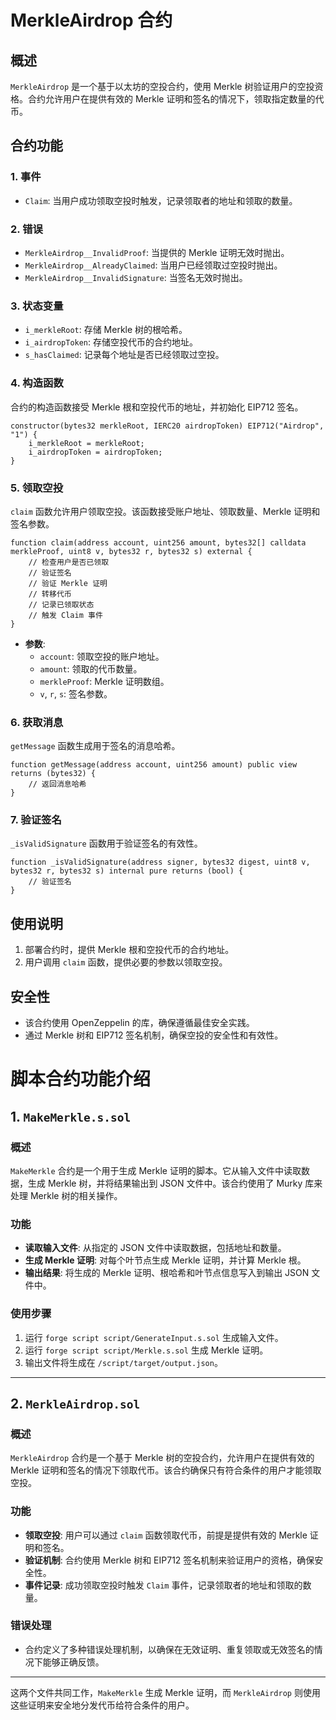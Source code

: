 # MerkleAirdrop 合约

## 概述
`MerkleAirdrop` 是一个基于以太坊的空投合约，使用 Merkle 树验证用户的空投资格。合约允许用户在提供有效的 Merkle 证明和签名的情况下，领取指定数量的代币。

## 合约功能

### 1. 事件
- `Claim`: 当用户成功领取空投时触发，记录领取者的地址和领取的数量。

### 2. 错误
- `MerkleAirdrop__InvalidProof`: 当提供的 Merkle 证明无效时抛出。
- `MerkleAirdrop__AlreadyClaimed`: 当用户已经领取过空投时抛出。
- `MerkleAirdrop__InvalidSignature`: 当签名无效时抛出。

### 3. 状态变量
- `i_merkleRoot`: 存储 Merkle 树的根哈希。
- `i_airdropToken`: 存储空投代币的合约地址。
- `s_hasClaimed`: 记录每个地址是否已经领取过空投。

### 4. 构造函数
合约的构造函数接受 Merkle 根和空投代币的地址，并初始化 EIP712 签名。

```solidity
constructor(bytes32 merkleRoot, IERC20 airdropToken) EIP712("Airdrop", "1") {
    i_merkleRoot = merkleRoot;
    i_airdropToken = airdropToken;
}
```

### 5. 领取空投
`claim` 函数允许用户领取空投。该函数接受账户地址、领取数量、Merkle 证明和签名参数。

```solidity
function claim(address account, uint256 amount, bytes32[] calldata merkleProof, uint8 v, bytes32 r, bytes32 s) external {
    // 检查用户是否已领取
    // 验证签名
    // 验证 Merkle 证明
    // 转移代币
    // 记录已领取状态
    // 触发 Claim 事件
}
```

- **参数**:
  - `account`: 领取空投的账户地址。
  - `amount`: 领取的代币数量。
  - `merkleProof`: Merkle 证明数组。
  - `v`, `r`, `s`: 签名参数。

### 6. 获取消息
`getMessage` 函数生成用于签名的消息哈希。

```solidity
function getMessage(address account, uint256 amount) public view returns (bytes32) {
    // 返回消息哈希
}
```

### 7. 验证签名
`_isValidSignature` 函数用于验证签名的有效性。

```solidity
function _isValidSignature(address signer, bytes32 digest, uint8 v, bytes32 r, bytes32 s) internal pure returns (bool) {
    // 验证签名
}
```

## 使用说明
1. 部署合约时，提供 Merkle 根和空投代币的合约地址。
2. 用户调用 `claim` 函数，提供必要的参数以领取空投。

## 安全性
- 该合约使用 OpenZeppelin 的库，确保遵循最佳安全实践。
- 通过 Merkle 树和 EIP712 签名机制，确保空投的安全性和有效性。



# 脚本合约功能介绍

## 1. `MakeMerkle.s.sol`

### 概述
`MakeMerkle` 合约是一个用于生成 Merkle 证明的脚本。它从输入文件中读取数据，生成 Merkle 树，并将结果输出到 JSON 文件中。该合约使用了 Murky 库来处理 Merkle 树的相关操作。

### 功能
- **读取输入文件**: 从指定的 JSON 文件中读取数据，包括地址和数量。
- **生成 Merkle 证明**: 对每个叶节点生成 Merkle 证明，并计算 Merkle 根。
- **输出结果**: 将生成的 Merkle 证明、根哈希和叶节点信息写入到输出 JSON 文件中。

### 使用步骤
1. 运行 `forge script script/GenerateInput.s.sol` 生成输入文件。
2. 运行 `forge script script/Merkle.s.sol` 生成 Merkle 证明。
3. 输出文件将生成在 `/script/target/output.json`。

---

## 2. `MerkleAirdrop.sol`

### 概述
`MerkleAirdrop` 合约是一个基于 Merkle 树的空投合约，允许用户在提供有效的 Merkle 证明和签名的情况下领取代币。该合约确保只有符合条件的用户才能领取空投。

### 功能
- **领取空投**: 用户可以通过 `claim` 函数领取代币，前提是提供有效的 Merkle 证明和签名。
- **验证机制**: 合约使用 Merkle 树和 EIP712 签名机制来验证用户的资格，确保安全性。
- **事件记录**: 成功领取空投时触发 `Claim` 事件，记录领取者的地址和领取的数量。

### 错误处理
- 合约定义了多种错误处理机制，以确保在无效证明、重复领取或无效签名的情况下能够正确反馈。

---

这两个文件共同工作，`MakeMerkle` 生成 Merkle 证明，而 `MerkleAirdrop` 则使用这些证明来安全地分发代币给符合条件的用户。